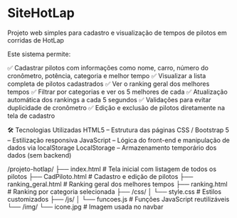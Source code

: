# SiteHotLap
Projeto web simples para cadastro e visualização de tempos de pilotos em corridas de HotLap


Este sistema permite:

✅ Cadastrar pilotos com informações como nome, carro, número do cronômetro, potência, categoria e melhor tempo
✅ Visualizar a lista completa de pilotos cadastrados
✅ Ver o ranking geral dos melhores tempos
✅ Filtrar por categorias e ver os 5 melhores de cada
✅ Atualização automática dos rankings a cada 5 segundos
✅ Validações para evitar duplicidade de cronômetro
✅ Edição e exclusão de pilotos diretamente na tela de cadastro

🛠 Tecnologias Utilizadas
HTML5 – Estrutura das páginas
CSS / Bootstrap 5 – Estilização responsiva
JavaScript – Lógica do front-end e manipulação de dados via localStorage
LocalStorage – Armazenamento temporário dos dados (sem backend)

/projeto-hotlap/
├── index.html                  # Tela inicial com listagem de todos os pilotos
├── CadPiloto.html              # Cadastro e edição de pilotos
├── ranking_geral.html          # Ranking geral dos melhores tempos
├── ranking.html                # Ranking por categoria selecionada
├── /css/
│   └── style.css              # Estilos customizados
├── /js/
│   └── funcoes.js             # Funções JavaScript reutilizáveis
└── /img/
    └── icone.jpg              # Imagem usada no navbar
